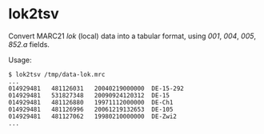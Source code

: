 lok2tsv
=======

Convert MARC21 *lok* (local) data into a tabular format, using *001*, *004*, 
*005*, *852.a* fields.

Usage:

    $ lok2tsv /tmp/data-lok.mrc
    ...
    014929481   481126031   20040219000000  DE-15-292
    014929481   531827348   20090924120312  DE-15
    014929481   481126880   19971112000000  DE-Ch1
    014929481   481126996   20061219132653  DE-105
    014929481   481127062   19980210000000  DE-Zwi2
    ...
